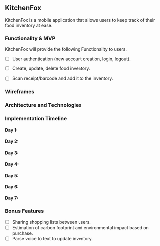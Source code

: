 ## KitchenFox
KitchenFox is a mobile application that allows users to keep track of their food inventory at ease.

### Functionality & MVP
KitchenFox will provide the following Functionality to users.
- [ ] User authentication (new account creation, login, logout).
- [ ] Create, update, delete food inventory.
- [ ] Scan receipt/barcode and add it to the inventory.


### Wireframes


### Architecture and Technologies

### Implementation Timeline  
#### Day 1:

#### Day 2:

#### Day 3:

#### Day 4:

#### Day 5:

#### Day 6:

#### Day 7:

### Bonus Features
- [ ] Sharing shopping lists between users.  
- [ ] Estimation of carbon footprint and environmental impact based on purchase.
- [ ] Parse voice to text to update inventory.
